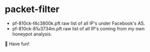 # packet-filter

* pf-810ck-f4c3800k.pft raw list of all IP's under Facebook's AS.
* pf-810ck-81u3734m.pft raw list of all IP's coming from my own honeypot analysis.

🐡 Have fun!
